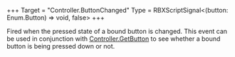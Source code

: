 +++
Target = "Controller.ButtonChanged"
Type = RBXScriptSignal<(button: Enum.Button) => void, false>
+++

Fired when the pressed state of a bound button is changed. This event can be used in conjunction with [Controller.GetButton](https://developer.roblox.com/api-reference/function/Controller/GetButton) to see whether a bound button is being pressed down or not.